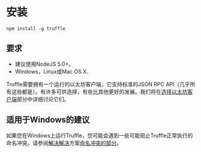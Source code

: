 # 安装

```
npm install -g truffle
```

## 要求

* 建议使用NodeJS 5.0+。
* Windows，Linux或Mac OS X.

Truffle需要拥有一个运行的以太坊客户端，它支持标准的JSON RPC API（几乎所有这些都是）。有许多可供选择，有些比其他更好的发展。我们将在[选择以太坊客户端](https://truffleframework.com/docs/getting_started/client)部分中详细讨论它们。

## 适用于Windows的建议

如果您在Windows上运行Truffle，您可能会遇到一些可能阻止Truffle正常执行的命名冲突。请参阅[解决解决](https://truffleframework.com/docs/advanced/configuration#resolving-naming-conflicts-on-windows)方案[命名冲突的部分](https://truffleframework.com/docs/advanced/configuration#resolving-naming-conflicts-on-windows)。

